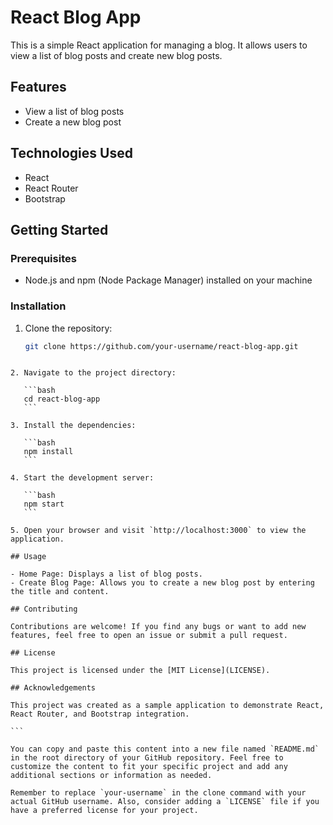 # React Blog App

This is a simple React application for managing a blog. It allows users to view a list of blog posts and create new blog posts.

## Features

- View a list of blog posts
- Create a new blog post

## Technologies Used

- React
- React Router
- Bootstrap

## Getting Started

### Prerequisites

- Node.js and npm (Node Package Manager) installed on your machine

### Installation

1. Clone the repository:

   ```bash
   git clone https://github.com/your-username/react-blog-app.git
   ```

````

2. Navigate to the project directory:

   ```bash
   cd react-blog-app
   ```

3. Install the dependencies:

   ```bash
   npm install
   ```

4. Start the development server:

   ```bash
   npm start
   ```

5. Open your browser and visit `http://localhost:3000` to view the application.

## Usage

- Home Page: Displays a list of blog posts.
- Create Blog Page: Allows you to create a new blog post by entering the title and content.

## Contributing

Contributions are welcome! If you find any bugs or want to add new features, feel free to open an issue or submit a pull request.

## License

This project is licensed under the [MIT License](LICENSE).

## Acknowledgements

This project was created as a sample application to demonstrate React, React Router, and Bootstrap integration.

```

You can copy and paste this content into a new file named `README.md` in the root directory of your GitHub repository. Feel free to customize the content to fit your specific project and add any additional sections or information as needed.

Remember to replace `your-username` in the clone command with your actual GitHub username. Also, consider adding a `LICENSE` file if you have a preferred license for your project.

````
